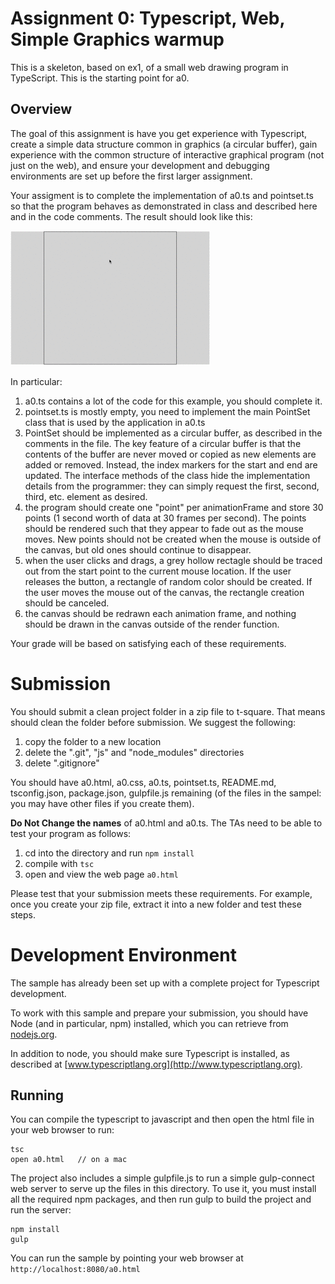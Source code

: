 # Assignment 0:  Typescript, Web, Simple Graphics warmup 

This is a skeleton, based on ex1, of a small web drawing program in TypeScript.  This is the starting point for a0. 

## Overview 

The goal of this assignment is have you get experience with Typescript, create a simple data structure common in graphics (a circular buffer), gain experience with the common structure of interactive graphical program (not just on the web), and ensure your development and debugging environments are set up before the first larger assignment.

Your assigment is to complete the implementation of a0.ts and pointset.ts so that the program behaves as demonstrated in class and described here and in the code comments.  The result should look like this:

![Screencast of sample solution](a0.gif)

In particular:

1. a0.ts contains a lot of the code for this example, you should complete it.
2. pointset.ts is mostly empty, you need to implement the main PointSet class that is used by the application in a0.ts
3. PointSet should be implemented as a circular buffer, as described in the comments in the file.  The key feature of a circular buffer is that the contents of the buffer are never moved or copied as new elements are added or removed.  Instead, the index markers for the start and end are updated.  The interface methods of the class hide the implementation details from the programmer: they can simply request the first, second, third, etc. element as desired.
4. the program should create one "point" per animationFrame and store 30 points (1 second worth of data at 30 frames per second).  The points should be rendered such that they appear to fade out as the mouse moves.  New points should not be created when the mouse is outside of the canvas, but old ones should continue to disappear.
5. when the user clicks and drags, a grey hollow rectagle should be traced out from the start point to the current mouse location.  If the user releases the button, a rectangle of random color should be created.  If the user moves the mouse out of the canvas, the rectangle creation should be canceled.
6. the canvas should be redrawn each animation frame, and nothing should be drawn in the canvas outside of the render function.

Your grade will be based on satisfying each of these requirements.

# Submission

You should submit a clean project folder in a zip file to t-square.  That means should clean the folder before submission.  We suggest the following:

1. copy the folder to a new location 
2. delete the ".git", "js" and "node_modules" directories
3. delete ".gitignore"

You should have a0.html, a0.css, a0.ts, pointset.ts, README.md, tsconfig.json, package.json, gulpfile.js remaining (of the files in the sampel: you may have other files if you create them).

**Do Not Change the names** of a0.html and a0.ts.  The TAs need to be able to test your program as follows:

1. cd into the directory and run ```npm install```
2. compile with ```tsc```
3. open and view the web page ```a0.html```

Please test that your submission meets these requirements.  For example, once you create your zip file, extract it into a new folder and test these steps.
 
# Development Environment

The sample has already been set up with a complete project for Typescript development.

To work with this sample and prepare your submission, you should have Node (and in particular, npm) installed, which you can retrieve from [nodejs.org](http://nodejs.org).   

In addition to node, you should make sure Typescript is installed, as described at [www.typescriptlang.org](http://www.typescriptlang.org).

## Running 

You can compile the typescript to javascript and then open the html file in your web browser to run:
```
tsc
open a0.html   // on a mac
```

The project also includes a simple gulpfile.js to run a simple gulp-connect web server to serve up the files in this directory.  To use it, you must install all the required npm packages, and then run gulp to build the project and run the server:
```
npm install
gulp
```

You can run the sample by pointing your web browser at ```http://localhost:8080/a0.html```
